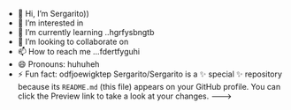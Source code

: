 - 👋 Hi, I’m Sergarito))
- 👀 I’m interested in 
- 🌱 I’m currently learning ..hgrfysbngtb
- 💞️ I’m looking to collaborate on 
- 📫 How to reach me ...fdertfyguhi
- 😄 Pronouns: huhuheh
- ⚡ Fun fact: odfjoewigktep
Sergarito/Sergarito is a ✨ special ✨ repository because its `README.md` (this file) appears on your GitHub profile.
You can click the Preview link to take a look at your changes.
--->

